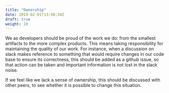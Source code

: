 ```yaml
---
title: "Ownership"
date: 2019-02-01T13:50:34Z
draft: true
weight: 10
---
```


We as developers should be proud of the work we do: from the smallest artifacts
to the more complex products. This means taking responsibility for maintaining
the quality of our work. For instance, when a discussion on slack makes
reference to something that would require changes in our code base to ensure
its correctness, this should be added as a github issue, so that action can be
taken and important information is not lost in the slack noise.

If we feel like we lack a sense of ownership, this should be discussed with
other peers, to see whether it is possible to change this situation.
